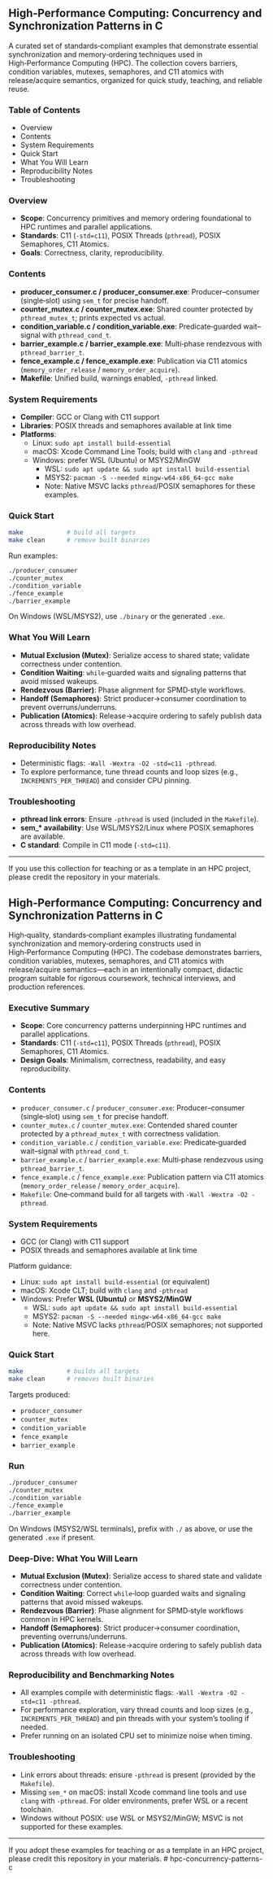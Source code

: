 ## High‑Performance Computing: Concurrency and Synchronization Patterns in C

A curated set of standards‑compliant examples that demonstrate essential synchronization and memory‑ordering techniques used in High‑Performance Computing (HPC). The collection covers barriers, condition variables, mutexes, semaphores, and C11 atomics with release/acquire semantics, organized for quick study, teaching, and reliable reuse.

### Table of Contents

- Overview
- Contents
- System Requirements
- Quick Start
- What You Will Learn
- Reproducibility Notes
- Troubleshooting

### Overview

- **Scope**: Concurrency primitives and memory ordering foundational to HPC runtimes and parallel applications.
- **Standards**: C11 (`-std=c11`), POSIX Threads (`pthread`), POSIX Semaphores, C11 Atomics.
- **Goals**: Correctness, clarity, reproducibility.

### Contents

- **producer_consumer.c / producer_consumer.exe**: Producer–consumer (single‑slot) using `sem_t` for precise handoff.
- **counter_mutex.c / counter_mutex.exe**: Shared counter protected by `pthread_mutex_t`; prints expected vs actual.
- **condition_variable.c / condition_variable.exe**: Predicate‑guarded wait–signal with `pthread_cond_t`.
- **barrier_example.c / barrier_example.exe**: Multi‑phase rendezvous with `pthread_barrier_t`.
- **fence_example.c / fence_example.exe**: Publication via C11 atomics (`memory_order_release` / `memory_order_acquire`).
- **Makefile**: Unified build, warnings enabled, `-pthread` linked.

### System Requirements

- **Compiler**: GCC or Clang with C11 support
- **Libraries**: POSIX threads and semaphores available at link time
- **Platforms**:
  - Linux: `sudo apt install build-essential`
  - macOS: Xcode Command Line Tools; build with `clang` and `-pthread`
  - Windows: prefer WSL (Ubuntu) or MSYS2/MinGW
    - WSL: `sudo apt update && sudo apt install build-essential`
    - MSYS2: `pacman -S --needed mingw-w64-x86_64-gcc make`
    - Note: Native MSVC lacks `pthread`/POSIX semaphores for these examples.

### Quick Start

```bash
make            # build all targets
make clean      # remove built binaries
```

Run examples:

```bash
./producer_consumer
./counter_mutex
./condition_variable
./fence_example
./barrier_example
```

On Windows (WSL/MSYS2), use `./binary` or the generated `.exe`.

### What You Will Learn

- **Mutual Exclusion (Mutex)**: Serialize access to shared state; validate correctness under contention.
- **Condition Waiting**: `while`‑guarded waits and signaling patterns that avoid missed wakeups.
- **Rendezvous (Barrier)**: Phase alignment for SPMD‑style workflows.
- **Handoff (Semaphores)**: Strict producer→consumer coordination to prevent overruns/underruns.
- **Publication (Atomics)**: Release→acquire ordering to safely publish data across threads with low overhead.

### Reproducibility Notes

- Deterministic flags: `-Wall -Wextra -O2 -std=c11 -pthread`.
- To explore performance, tune thread counts and loop sizes (e.g., `INCREMENTS_PER_THREAD`) and consider CPU pinning.

### Troubleshooting

- **pthread link errors**: Ensure `-pthread` is used (included in the `Makefile`).
- **sem\_\* availability**: Use WSL/MSYS2/Linux where POSIX semaphores are available.
- **C standard**: Compile in C11 mode (`-std=c11`).

---

If you use this collection for teaching or as a template in an HPC project, please credit the repository in your materials.

## High‑Performance Computing: Concurrency and Synchronization Patterns in C

High‑quality, standards‑compliant examples illustrating fundamental synchronization and memory‑ordering constructs used in High‑Performance Computing (HPC). The codebase demonstrates barriers, condition variables, mutexes, semaphores, and C11 atomics with release/acquire semantics—each in an intentionally compact, didactic program suitable for rigorous coursework, technical interviews, and production references.

### Executive Summary

- **Scope**: Core concurrency patterns underpinning HPC runtimes and parallel applications.
- **Standards**: C11 (`-std=c11`), POSIX Threads (`pthread`), POSIX Semaphores, C11 Atomics.
- **Design Goals**: Minimalism, correctness, readability, and easy reproducibility.

### Contents

- `producer_consumer.c` / `producer_consumer.exe`: Producer–consumer (single‑slot) using `sem_t` for precise handoff.
- `counter_mutex.c` / `counter_mutex.exe`: Contended shared counter protected by a `pthread_mutex_t` with correctness validation.
- `condition_variable.c` / `condition_variable.exe`: Predicate‑guarded wait–signal with `pthread_cond_t`.
- `barrier_example.c` / `barrier_example.exe`: Multi‑phase rendezvous using `pthread_barrier_t`.
- `fence_example.c` / `fence_example.exe`: Publication pattern via C11 atomics (`memory_order_release` / `memory_order_acquire`).
- `Makefile`: One‑command build for all targets with `-Wall -Wextra -O2 -pthread`.

### System Requirements

- GCC (or Clang) with C11 support
- POSIX threads and semaphores available at link time

Platform guidance:

- Linux: `sudo apt install build-essential` (or equivalent)
- macOS: Xcode CLT; build with `clang` and `-pthread`
- Windows: Prefer **WSL (Ubuntu)** or **MSYS2/MinGW**
  - WSL: `sudo apt update && sudo apt install build-essential`
  - MSYS2: `pacman -S --needed mingw-w64-x86_64-gcc make`
  - Note: Native MSVC lacks `pthread`/POSIX semaphores; not supported here.

### Quick Start

```bash
make            # builds all targets
make clean      # removes built binaries
```

Targets produced:

- `producer_consumer`
- `counter_mutex`
- `condition_variable`
- `fence_example`
- `barrier_example`

### Run

```bash
./producer_consumer
./counter_mutex
./condition_variable
./fence_example
./barrier_example
```

On Windows (MSYS2/WSL terminals), prefix with `./` as above, or use the generated `.exe` if present.

### Deep‑Dive: What You Will Learn

- **Mutual Exclusion (Mutex)**: Serialize access to shared state and validate correctness under contention.
- **Condition Waiting**: Correct `while`‑loop guarded waits and signaling patterns that avoid missed wakeups.
- **Rendezvous (Barrier)**: Phase alignment for SPMD‑style workflows common in HPC kernels.
- **Handoff (Semaphores)**: Strict producer→consumer coordination, preventing overruns/underruns.
- **Publication (Atomics)**: Release→acquire ordering to safely publish data across threads with low overhead.

### Reproducibility and Benchmarking Notes

- All examples compile with deterministic flags: `-Wall -Wextra -O2 -std=c11 -pthread`.
- For performance exploration, vary thread counts and loop sizes (e.g., `INCREMENTS_PER_THREAD`) and pin threads with your system’s tooling if needed.
- Prefer running on an isolated CPU set to minimize noise when timing.

### Troubleshooting

- Link errors about threads: ensure `-pthread` is present (provided by the `Makefile`).
- Missing `sem_*` on macOS: install Xcode command line tools and use `clang` with `-pthread`. For older environments, prefer WSL or a recent toolchain.
- Windows without POSIX: use WSL or MSYS2/MinGW; MSVC is not supported for these examples.

---

If you adopt these examples for teaching or as a template in an HPC project, please credit this repository in your materials.
#   h p c - c o n c u r r e n c y - p a t t e r n s - c 
 
 
